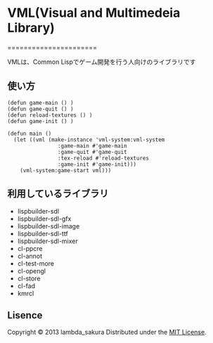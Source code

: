 # VML(Visual and Multimedeia Library)
======================

VMLは、Common Lispでゲーム開発を行う人向けのライブラリです
 
使い方
------

    (defun game-main () )
    (defun game-quit () )
    (defun reload-textures () )
    (defun game-init () )
     
    (defun main ()
      (let ((vml (make-instance 'vml-system:vml-system 
     			    :game-main #'game-main
     			    :game-quit #'game-quit
     			    :tex-reload #'reload-textures
     			    :game-init #'game-init)))
        (vml-system:game-start vml)))

 
利用しているライブラリ
--------

* lispbuilder-sdl
* lispbuilder-sdl-gfx
* lispbuilder-sdl-image
* lispbuilder-sdl-ttf
* lispbuilder-sdl-mixer
* cl-ppcre
* cl-annot
* cl-test-more
* cl-opengl
* cl-store
* cl-fad
* kmrcl
 
Lisence
----------
Copyright &copy; 2013 lambda_sakura
Distributed under the [MIT License][mit].

[MIT]: http://www.opensource.org/licenses/mit-license.php

